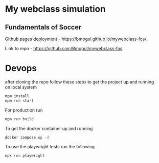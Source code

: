 # My webclass simulation
## Fundamentals of Soccer

Github pages deployment - https://bmogul.github.io/mywebclass-fos/

Link to repo - https://github.com/Bmogul/mywebclass-fos

# Devops
after cloning the repo follow these steps to get the project up and running on local system
```bash
npm install
npm run start
```
For production run
```bash
npm run build
```
To get the docker container up and running 
```bash
docker compose up -d
```
To use the playwright tests run the following
```bash
npx run playwright
```

